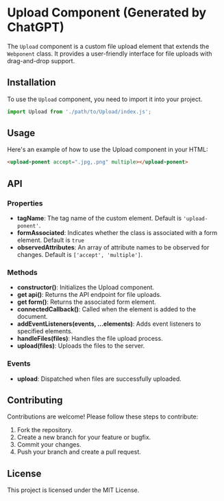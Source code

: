 # Upload Component (Generated by ChatGPT)

The `Upload` component is a custom file upload element that extends the `Webponent` class. It provides a user-friendly interface for file uploads with drag-and-drop support.

## Installation

To use the `Upload` component, you need to import it into your project.

```javascript
import Upload from './path/to/Upload/index.js';
```

## Usage

Here's an example of how to use the Upload component in your HTML:

```html
<upload-ponent accept=".jpg,.png" multiple></upload-ponent>
```

## API

### Properties

- **tagName**: The tag name of the custom element. Default is `'upload-ponent'`.
- **formAssociated**: Indicates whether the class is associated with a form element. Default is `true`
- **observedAttributes**: An array of attribute names to be observed for changes. Default is `['accept', 'multiple']`.

### Methods

- **constructor()**: Initializes the Upload component.
- **get api()**: Returns the API endpoint for file uploads.
- **get form()**: Returns the associated form element.
- **connectedCallback()**: Called when the element is added to the document.
- **addEventListeners(events, ...elements)**: Adds event listeners to specified elements.
- **handleFiles(files)**: Handles the file upload process.
- **upload(files)**: Uploads the files to the server.

### Events

- **upload**: Dispatched when files are successfully uploaded.

## Contributing

Contributions are welcome! Please follow these steps to contribute:

1. Fork the repository.
2. Create a new branch for your feature or bugfix.
3. Commit your changes.
4. Push your branch and create a pull request.

## License

This project is licensed under the MIT License.
